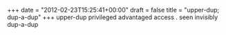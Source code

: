 +++
date = "2012-02-23T15:25:41+00:00"
draft = false
title = "upper-dup; dup-a-dup"
+++
upper-dup
privileged advantaged
access
.
seen invisibly
dup-a-dup
